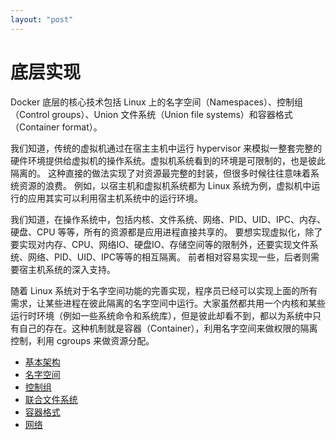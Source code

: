 ```yaml
---
layout: "post"
---
```


# 底层实现

Docker 底层的核心技术包括 Linux 上的名字空间（Namespaces）、控制组（Control groups）、Union 文件系统（Union file systems）和容器格式（Container format）。

我们知道，传统的虚拟机通过在宿主主机中运行 hypervisor 来模拟一整套完整的硬件环境提供给虚拟机的操作系统。虚拟机系统看到的环境是可限制的，也是彼此隔离的。
这种直接的做法实现了对资源最完整的封装，但很多时候往往意味着系统资源的浪费。
例如，以宿主机和虚拟机系统都为 Linux 系统为例，虚拟机中运行的应用其实可以利用宿主机系统中的运行环境。

我们知道，在操作系统中，包括内核、文件系统、网络、PID、UID、IPC、内存、硬盘、CPU 等等，所有的资源都是应用进程直接共享的。
要想实现虚拟化，除了要实现对内存、CPU、网络IO、硬盘IO、存储空间等的限制外，还要实现文件系统、网络、PID、UID、IPC等等的相互隔离。
前者相对容易实现一些，后者则需要宿主机系统的深入支持。

随着 Linux 系统对于名字空间功能的完善实现，程序员已经可以实现上面的所有需求，让某些进程在彼此隔离的名字空间中运行。大家虽然都共用一个内核和某些运行时环境（例如一些系统命令和系统库），但是彼此却看不到，都以为系统中只有自己的存在。这种机制就是容器（Container），利用名字空间来做权限的隔离控制，利用 cgroups 来做资源分配。

* [基本架构](arch.html)
* [名字空间](namespace.html)
* [控制组](cgroups.html)
* [联合文件系统](ufs.html)
* [容器格式](container_format.html)
* [网络](network.html)
